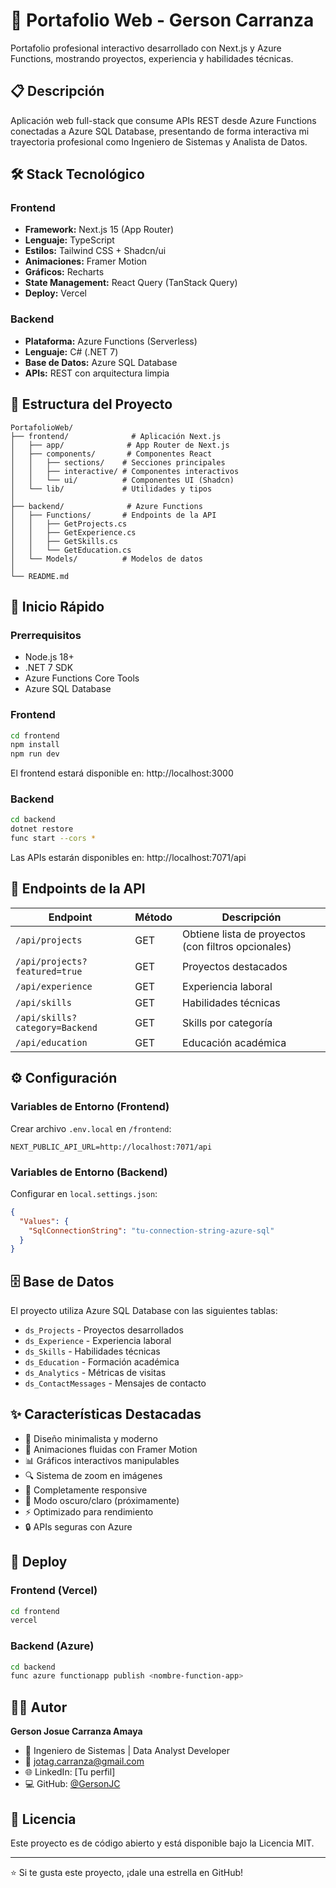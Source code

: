 # 🚀 Portafolio Web - Gerson Carranza

Portafolio profesional interactivo desarrollado con Next.js y Azure Functions, mostrando proyectos, experiencia y habilidades técnicas.

## 📋 Descripción

Aplicación web full-stack que consume APIs REST desde Azure Functions conectadas a Azure SQL Database, presentando de forma interactiva mi trayectoria profesional como Ingeniero de Sistemas y Analista de Datos.

## 🛠️ Stack Tecnológico

### Frontend
- **Framework:** Next.js 15 (App Router)
- **Lenguaje:** TypeScript
- **Estilos:** Tailwind CSS + Shadcn/ui
- **Animaciones:** Framer Motion
- **Gráficos:** Recharts
- **State Management:** React Query (TanStack Query)
- **Deploy:** Vercel

### Backend
- **Plataforma:** Azure Functions (Serverless)
- **Lenguaje:** C# (.NET 7)
- **Base de Datos:** Azure SQL Database
- **APIs:** REST con arquitectura limpia

## 📁 Estructura del Proyecto
```
PortafolioWeb/
├── frontend/              # Aplicación Next.js
│   ├── app/              # App Router de Next.js
│   ├── components/       # Componentes React
│   │   ├── sections/    # Secciones principales
│   │   ├── interactive/ # Componentes interactivos
│   │   └── ui/          # Componentes UI (Shadcn)
│   └── lib/             # Utilidades y tipos
│
├── backend/              # Azure Functions
│   ├── Functions/       # Endpoints de la API
│   │   ├── GetProjects.cs
│   │   ├── GetExperience.cs
│   │   ├── GetSkills.cs
│   │   └── GetEducation.cs
│   └── Models/          # Modelos de datos
│
└── README.md
```

## 🚀 Inicio Rápido

### Prerrequisitos
- Node.js 18+
- .NET 7 SDK
- Azure Functions Core Tools
- Azure SQL Database

### Frontend
```bash
cd frontend
npm install
npm run dev
```

El frontend estará disponible en: http://localhost:3000

### Backend
```bash
cd backend
dotnet restore
func start --cors *
```

Las APIs estarán disponibles en: http://localhost:7071/api

## 📡 Endpoints de la API

| Endpoint | Método | Descripción |
|----------|--------|-------------|
| `/api/projects` | GET | Obtiene lista de proyectos (con filtros opcionales) |
| `/api/projects?featured=true` | GET | Proyectos destacados |
| `/api/experience` | GET | Experiencia laboral |
| `/api/skills` | GET | Habilidades técnicas |
| `/api/skills?category=Backend` | GET | Skills por categoría |
| `/api/education` | GET | Educación académica |

## ⚙️ Configuración

### Variables de Entorno (Frontend)

Crear archivo `.env.local` en `/frontend`:
```env
NEXT_PUBLIC_API_URL=http://localhost:7071/api
```

### Variables de Entorno (Backend)

Configurar en `local.settings.json`:
```json
{
  "Values": {
    "SqlConnectionString": "tu-connection-string-azure-sql"
  }
}
```

## 🗄️ Base de Datos

El proyecto utiliza Azure SQL Database con las siguientes tablas:

- `ds_Projects` - Proyectos desarrollados
- `ds_Experience` - Experiencia laboral
- `ds_Skills` - Habilidades técnicas
- `ds_Education` - Formación académica
- `ds_Analytics` - Métricas de visitas
- `ds_ContactMessages` - Mensajes de contacto

## ✨ Características Destacadas

- 🎨 Diseño minimalista y moderno
- 🔄 Animaciones fluidas con Framer Motion
- 📊 Gráficos interactivos manipulables
- 🔍 Sistema de zoom en imágenes
- 📱 Completamente responsive
- 🌙 Modo oscuro/claro (próximamente)
- ⚡ Optimizado para rendimiento
- 🔒 APIs seguras con Azure

## 🚀 Deploy

### Frontend (Vercel)
```bash
cd frontend
vercel
```

### Backend (Azure)
```bash
cd backend
func azure functionapp publish <nombre-function-app>
```

## 👨‍💻 Autor

**Gerson Josue Carranza Amaya**
- 💼 Ingeniero de Sistemas | Data Analyst Developer
- 📧 jotag.carranza@gmail.com
- 🌐 LinkedIn: [Tu perfil]
- 💻 GitHub: [@GersonJC](https://github.com/GersonJC)

## 📄 Licencia

Este proyecto es de código abierto y está disponible bajo la Licencia MIT.

---

⭐ Si te gusta este proyecto, ¡dale una estrella en GitHub!